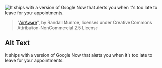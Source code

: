 ![It ships with a version of Google Now that alerts you when it's too late to leave for your appointments.](https://imgs.xkcd.com/comics/airaware.png)
> "[AirAware](https://xkcd.com/1207/)", by Randall Munroe, licensed under Creative Commons Attribution-NonCommercial 2.5 License

## Alt Text
It ships with a version of Google Now that alerts you when it's too late to leave for your appointments.
